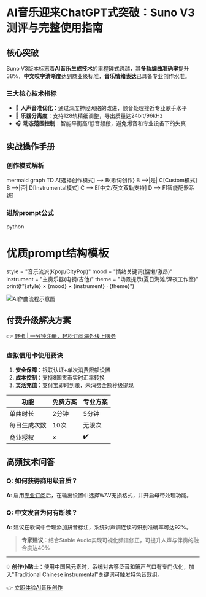 # AI音乐迎来ChatGPT式突破：Suno V3测评与完整使用指南

## 核心突破
Suno V3版本标志着**AI音乐生成技术**的里程碑式跨越，其**多轨编曲准确率**提升38%，**中文咬字清晰度**达到商业级标准，**音乐情绪表达**已具备专业创作水准。

### 三大核心技术指标
- 🎵 **人声音准优化**：通过深度神经网络的改进，颤音处理接近专业歌手水平
- 🎸 **乐器分离度**：支持128轨精细调整，导出质量达24bit/96kHz
- 🎧 **动态范围控制**：智能平衡高/低音频段，避免爆音和专业设备下的失真

## 实战操作手册

### 创作模式解析
mermaid
graph TD
    A[选择创作模式] --> B{歌词创作}
    B -->|是| C[Custom模式]
    B -->|否| D[Instrumental模式]
    C --> E[中文/英文双轨支持]
    D --> F[智能配器系统]


### 进阶prompt公式
python
# 优质prompt结构模板
style = "音乐流派(Kpop/CityPop)" 
mood = "情绪关键词(慵懒/激昂)" 
instrument = "主奏乐器(电钢/吉他)"
theme = "场景提示(夏日海滩/深夜工作室)"
print(f"{style} × {mood} × {instrument} · {theme}")


![AI作曲流程示意图](https://bbtdd.com/wp-content/uploads/img/4208034799.webp)

## 付费升级解决方案
👉 [野卡 | 一分钟注册，轻松订阅海外线上服务](https://bbtdd.com/yeka)

### 虚拟信用卡使用要诀
1. **安全保障**：银联认证+单次消费限额设置
2. **成本控制**：支持8国货币实时汇率转换
3. **灵活充值**：支付宝即时到账，未消费金额秒级提现

| 功能               | 免费方案        | 专业方案       |
|--------------------|---------------|--------------|
| 单曲时长           | 2分钟          | 5分钟         |
| 每日生成次数       | 10次           | 无限次        |
| 商业授权           | ×             | ✔️           |

## 高频技术问答
### Q: 如何获得商用级音质？
**A**: 启用[专业订阅](https://bbtdd.com/yeka)后，在输出设置中选择WAV无损格式，并开启母带处理功能。

### Q: 中文发音为何有断续？
**A**: 建议在歌词中合理添加拼音标注，系统对声调连读的识别准确率可达92%。

> **专家建议**：结合Stable Audio实现可视化频谱修正，可提升人声与伴奏的融合度达40%

---

💡 **创作小贴士**：使用中国风元素时，系统对古筝泛音和箫声气口有专门优化，加入"Traditional Chinese instrumental"关键词可触发特色音效组。

👉 [立即体验AI音乐创作](https://bbtdd.com/yeka)